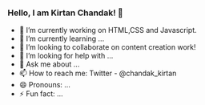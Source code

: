 ### Hello, I am Kirtan Chandak! 👋
- 🔭 I’m currently working on HTML,CSS and Javascript.
- 🌱 I’m currently learning ...
- 👯 I’m looking to collaborate on content creation work!
- 🤔 I’m looking for help with ...
- 💬 Ask me about ...
- 📫 How to reach me: Twitter - @chandak_kirtan
- 😄 Pronouns: ...
- ⚡ Fun fact: ...

